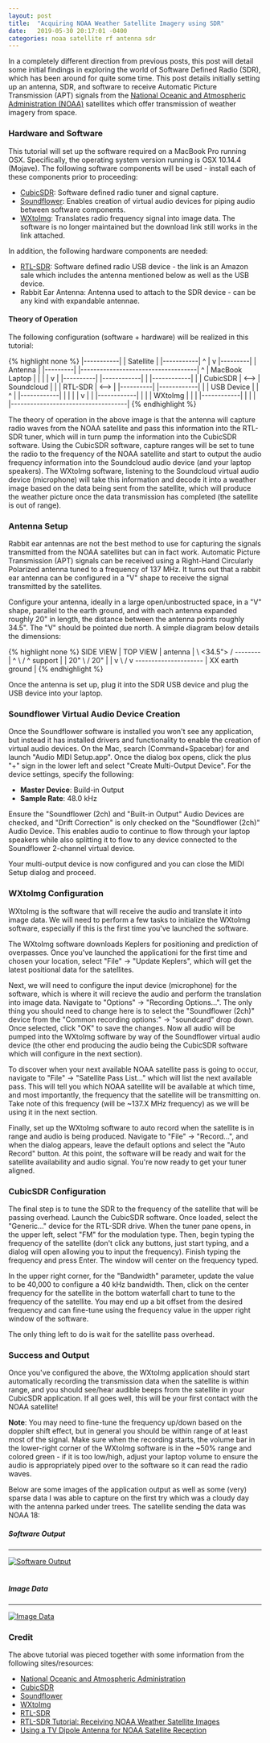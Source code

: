 ```yaml
---
layout: post
title:  "Acquiring NOAA Weather Satellite Imagery using SDR"
date:   2019-05-30 20:17:01 -0400
categories: noaa satellite rf antenna sdr
---
```

In a completely different direction from previous posts, this post will detail some initial findings in exploring the
world of Software Defined Radio (SDR), which has been around for quite some time. This post details initially setting up
an antenna, SDR, and software to receive Automatic Picture Transmission (APT) signals from the
[National Oceanic and Atmospheric Administration (NOAA)](https://www.noaa.gov/) satellites which offer transmission of
weather imagery from space.

### Hardware and Software

This tutorial will set up the software required on a MacBook Pro running OSX. Specifically, the operating system
version running is OSX 10.14.4 (Mojave). The following software components will be used - install each of these components
prior to proceeding:

* [CubicSDR](https://github.com/cjcliffe/CubicSDR/releases/tag/0.2.4): Software defined radio tuner and signal capture.
* [Soundflower](https://github.com/mattingalls/Soundflower/releases/tag/2.0b2): Enables creation of virtual audio devices
for piping audio between software components.
* [WXtoImg](https://wxtoimgrestored.xyz/downloads/): Translates radio frequency signal into image data. The software
is no longer maintained but the download link still works in the link attached.

In addition, the following hardware components are needed:

* [RTL-SDR](https://www.amazon.com/gp/product/B011HVUEME): Software defined radio USB device - the link is an
Amazon sale which includes the antenna mentioned below as well as the USB device.
* Rabbit Ear Antenna: Antenna used to attach to the SDR device - can be any kind with expandable antennae.

#### Theory of Operation

The following configuration (software + hardware) will be realized in this tutorial:

{% highlight none %}
 |-----------|
 | Satellite |
 |-----------|
       ^
       |
       v
  |---------|
  | Antenna |
  |---------|       |------------------------------------|
       ^            | MacBook Laptop                     |
       |            |                                    |
       v            |  |----------|      |------------|  |
|------------|      |  | CubicSDR | <--> | Soundcloud |  |
|  RTL-SDR   | <--> |  |----------|      |------------|  |
| USB Device |      |                          ^         |
|------------|      |                          |         |
                    |                          v         |
                    |                    |------------|  |
                    |                    | WXtoImg    |  |
                    |                    |------------|  |
                    |                                    |
                    |------------------------------------|
{% endhighlight %}

The theory of operation in the above image is that the antenna will capture radio waves from the NOAA satellite and
pass this information into the RTL-SDR tuner, which will in turn pump the information into the CubicSDR software.
Using the CubicSDR software, capture ranges will be set to tune the radio to the frequency of the NOAA satellite and
start to output the audio frequency information into the Soundcloud audio device (and your laptop speakers). The WXtoImg
software, listening to the Soundcloud virtual audio device (microphone) will take this information and decode it into
a weather image based on the data being sent from the satellite, which will produce the weather picture once the data
transmission has completed (the satellite is out of range).

### Antenna Setup

Rabbit ear antennas are not the best method to use for capturing the signals transmitted from the NOAA satellites but
can in fact work. Automatic Picture Transmission (APT) signals can be received using a Right-Hand Circularly Polarized
antenna tuned to a frequency of 137 MHz. It turns out that a rabbit ear antenna can be configured in a "V" shape to receive
the signal transmitted by the satellites.

Configure your antenna, ideally in a large open/unbostructed space, in a "V" shape, parallel to the earth ground, and
with each antenna expanded roughly 20" in length, the distance between the antenna points roughly 34.5". The "V" should
be pointed due north. A simple diagram below details the dimensions:

{% highlight none %}
      SIDE VIEW            |           TOP VIEW
                           |
         antenna           |         \  <34.5">  /
        --------           |       ^  \         /  ^
support |                  |      20"   \     /   20"
        |                  |       v     \  /      v
---------------------      |              XX
    earth ground           |
{% endhighlight %}

Once the antenna is set up, plug it into the SDR USB device and plug the USB device into your laptop.

### Soundflower Virtual Audio Device Creation

Once the Soundflower software is installed you won't see any application, but instead it has installed drivers and functionality
to enable the creation of virtual audio devices. On the Mac, search (Command+Spacebar) for and launch "Audio MIDI Setup.app". Once
the dialog box opens, click the plus "+" sign in the lower left and select "Create Multi-Output Device". For the device settings,
specify the following:

* **Master Device**: Build-in Output
* **Sample Rate**: 48.0 kHz

Ensure the "Soundflower (2ch) and "Built-in Output" Audio Devices are checked, and "Drift Correction" is only checked on the
"Soundflower (2ch)" Audio Device. This enables audio to continue to flow through your laptop speakers while also splitting it to
flow to any device connected to the Soundflower 2-channel virtual device.

Your multi-output device is now configured and you can close the MIDI Setup dialog and proceed.

### WXtoImg Configuration

WXtoImg is the software that will receive the audio and translate it into image data. We will need to perform a few tasks to
initialize the WXtoImg software, especially if this is the first time you've launched the software.

The WXtoImg software downloads Keplers for positioning and prediction of overpasses. Once you've launched the applicationi for the
first time and chosen your location, select "File" -> "Update Keplers", which will get the latest positional data for the satellites.

Next, we will need to configure the input device (microphone) for the software, which is where it will recieve the audio and perform
the translation into image data. Navigate to "Options" -> "Recording Options...". The only thing you should need to change here is
to select the "Soundflower (2ch)" device from the "Common recording options:" -> "soundcard" drop down. Once selected, click "OK" to
save the changes. Now all audio will be pumped into the WXtoImg software by way of the Soundflower virtual audio device (the other
end producing the audio being the CubicSDR software which will configure in the next section).

To discover when your next available NOAA satellite pass is going to occur, navigate to "File" -> "Satellite Pass List..." which will
list the next available pass. This will tell you which NOAA satellite will be available at which time, and most importantly, the
frequency that the satellite will be transmitting on. Take note of this frequency (will be ~137.X MHz frequency) as we will be using
it in the next section.

Finally, set up the WXtoImg software to auto record when the satellite is in range and audio is being produced. Navigate to
"File" -> "Record...", and when the dialog appears, leave the default options and select the "Auto Record" button. At this point, the
software will be ready and wait for the satellite availability and audio signal. You're now ready to get your tuner aligned.

### CubicSDR Configuration

The final step is to tune the SDR to the frequency of the satellite that will be passing overhead. Launch the CubicSDR software.
Once loaded, select the "Generic..." device for the RTL-SDR drive. When the tuner pane opens, in the upper left, select "FM" for the
modulation type. Then, begin typing the frequency of the satellite (don't click any buttons, just start typing, and a dialog will
open allowing you to input the frequency). Finish typing the frequency and press Enter. The window will center on the frequency typed.

In the upper right corner, for the "Bandwidth" parameter, update the value to be 40,000 to configure a 40 kHz bandwidth. Then, click
on the center frequency for the satellite in the bottom waterfall chart to tune to the frequency of the satellite. You may end up a bit
offset from the desired frequency and can fine-tune using the frequency value in the upper right window of the software.

The only thing left to do is wait for the satellite pass overhead.

### Success and Output

Once you've configured the above, the WXtoImg application should start automatically recording the transmission data when
the satellite is within range, and you should see/hear audible beeps from the satellite in your CubicSDR application. If all
goes well, this will be your first contact with the NOAA satellite!

**Note**: You may need to fine-tune the frequency up/down based on the doppler shift effect, but in general you should be within range
of at least most of the signal. Make sure when the recording starts, the volume bar in the lower-right corner of the WXtoImg software
is in the ~50% range and colored green - if it is too low/high, adjust your laptop volume to ensure the audio is appropriately piped
over to the software so it can read the radio waves.

Below are some images of the application output as well as some (very) sparse data I was able to capture on the first try which was
a cloudy day with the antenna parked under trees. The satellite sending the data was NOAA 18:

##### **Software Output**

---
[![Software Output][1]][1]
<br/>
<br/>

##### **Image Data**

---
[![Image Data][2]][2]
<br/>

### Credit

The above tutorial was pieced together with some information from the following sites/resources:

* [National Oceanic and Atmospheric Administration](https://www.noaa.gov/)
* [CubicSDR](https://github.com/cjcliffe/CubicSDR/releases/tag/0.2.4)
* [Soundflower](https://github.com/mattingalls/Soundflower/releases/tag/2.0b2)
* [WXtoImg](https://wxtoimgrestored.xyz/downloads/)
* [RTL-SDR](https://www.amazon.com/gp/product/B011HVUEME)
* [RTL-SDR Tutorial: Receiving NOAA Weather Satellite Images](https://www.rtl-sdr.com/rtl-sdr-tutorial-receiving-noaa-weather-satellite-images/)
* [Using a TV Dipole Antenna for NOAA Satellite Reception](https://www.rtl-sdr.com/using-a-tv-dipole-for-noaa-satellite-reception/)

[1]: /assets/images/2019-05-30-noaa-satellite-imagery-sdr-software-output.png
[2]: /assets/images/2019-05-30-noaa-satellite-imagery-sdr-image-output.png
